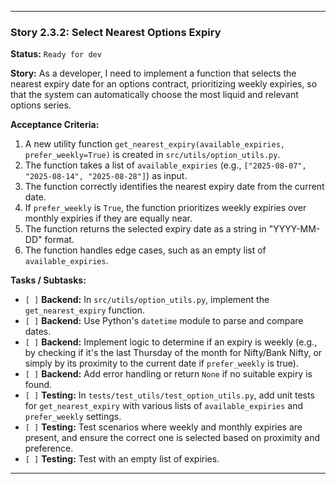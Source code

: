 ---

### **Story 2.3.2: Select Nearest Options Expiry**

**Status:** `Ready for dev`

**Story:**
As a developer, I need to implement a function that selects the nearest expiry date for an options contract, prioritizing weekly expiries, so that the system can automatically choose the most liquid and relevant options series.

**Acceptance Criteria:**
1.  A new utility function `get_nearest_expiry(available_expiries, prefer_weekly=True)` is created in `src/utils/option_utils.py`.
2.  The function takes a list of `available_expiries` (e.g., `["2025-08-07", "2025-08-14", "2025-08-28"]`) as input.
3.  The function correctly identifies the nearest expiry date from the current date.
4.  If `prefer_weekly` is `True`, the function prioritizes weekly expiries over monthly expiries if they are equally near.
5.  The function returns the selected expiry date as a string in "YYYY-MM-DD" format.
6.  The function handles edge cases, such as an empty list of `available_expiries`.

**Tasks / Subtasks:**
-   `[ ]` **Backend:** In `src/utils/option_utils.py`, implement the `get_nearest_expiry` function.
-   `[ ]` **Backend:** Use Python's `datetime` module to parse and compare dates.
-   `[ ]` **Backend:** Implement logic to determine if an expiry is weekly (e.g., by checking if it's the last Thursday of the month for Nifty/Bank Nifty, or simply by its proximity to the current date if `prefer_weekly` is true).
-   `[ ]` **Backend:** Add error handling or return `None` if no suitable expiry is found.
-   `[ ]` **Testing:** In `tests/test_utils/test_option_utils.py`, add unit tests for `get_nearest_expiry` with various lists of `available_expiries` and `prefer_weekly` settings.
-   `[ ]` **Testing:** Test scenarios where weekly and monthly expiries are present, and ensure the correct one is selected based on proximity and preference.
-   `[ ]` **Testing:** Test with an empty list of expiries.

---